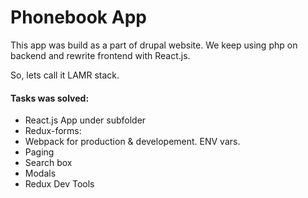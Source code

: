 # Phonebook App

This app was build as a part of drupal website. We keep using php on backend and rewrite frontend with React.js.

So, lets call it LAMR stack.

#### Tasks was solved:
 * React.js App under subfolder
 * Redux-forms: 
 * Webpack for production & developement. ENV vars.
 * Paging
 * Search box
 * Modals
 * Redux Dev Tools
 
 